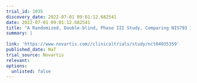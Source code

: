 ```yaml
---
trial_id: 1035
discovery_date: 2022-07-01 09:01:12.682541
date: 2022-07-01 09:01:12.682541
title: "A Randomized, Double-blind, Phase III Study, Comparing NIS793 in Combination With Gemcitabine and Nab-paclitaxel Versus (vs.) Placebo Combined With Gemcitabine and Nab-paclitaxel for First Line Treatment of Metastatic Pancreatic Ductal Adenocarcinoma ..."
summary: |
  
link: 'https://www.novartis.com//clinicaltrials/study/nct04935359'
published_date: NaT
trial_source: Novartis
relevant: 
options:
  unlisted: false
---
```

